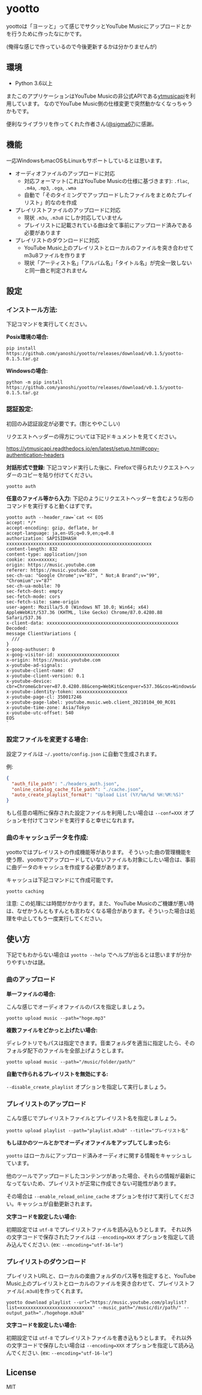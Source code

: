 # yootto

yoottoは「ヨーッと」って感じでサクッとYouTube Musicにアップロードとかを行うために作ったなにかです。

(俺得な感じで作っているので今後更新するかは分かりませんが)

## 環境

- Python 3.6以上

またこのアプリケーションはYouTube Musicの非公式APIである[ytmusicapi](https://github.com/sigma67/ytmusicapi)を利用しています。
なのでYouTube Music側の仕様変更で突然動かなくなっちゃうかもです。

便利なライブラリを作ってくれた作者さん([@sigma67](https://github.com/sigma67))に感謝。


## 機能

一応WindowsもmacOSもLinuxもサポートしているとは思います。

- オーディオファイルのアップロードに対応
  - 対応フォーマット(これはYouTube Musicの仕様に基づきます): `.flac`, `.m4a`, `.mp3`, `.oga`, `.wma`
  - 自動で「そのタイミングでアップロードしたファイルをまとめたプレイリスト」的なのを作成
- プレイリストファイルのアップロードに対応
  - 現状 `.m3u`, `.m3u8` にしか対応していません
  - プレイリストに記載されている曲は全て事前にアップロード済みである必要があります
- プレイリストのダウンロードに対応
  - YouTube Music上のプレイリストとローカルのファイルを突き合わせてm3u8ファイルを作ります
  - 現状「アーティスト名」「アルバム名」「タイトル名」が完全一致しないと同一曲と判定されません

## 設定

### インストール方法:

下記コマンドを実行してください。

**Posix環境の場合:**

```
pip install https://github.com/yanoshi/yootto/releases/download/v0.1.5/yootto-0.1.5.tar.gz
```

**Windowsの場合:**

```
python -m pip install https://github.com/yanoshi/yootto/releases/download/v0.1.5/yootto-0.1.5.tar.gz
```

### 認証設定:

初回のみ認証設定が必要です。(割とややこしい)

リクエストヘッダーの得方については下記ドキュメントを見てください。

https://ytmusicapi.readthedocs.io/en/latest/setup.html#copy-authentication-headers


**対話形式で登録:** 下記コマンド実行した後に、Firefoxで得られたリクエストヘッダーのコピーを貼り付けてください。

```
yootto auth
```

**任意のファイル等から入力:** 下記のようにリクエストヘッダーを含むような形のコマンドを実行すると動くはずです。

```
yootto auth --header_raw=`cat << EOS
accept: */*
accept-encoding: gzip, deflate, br
accept-language: ja,en-US;q=0.9,en;q=0.8
authorization: SAPISIDHASH xxxxxxxxxxxxxxxxxxxxxxxxxxxxxxxxxxxxxxxxxxxxxxxxxxxxxx
content-length: 832
content-type: application/json
cookie: xxx=xxxxxx;
origin: https://music.youtube.com
referer: https://music.youtube.com
sec-ch-ua: "Google Chrome";v="87", " Not;A Brand";v="99", "Chromium";v="87"
sec-ch-ua-mobile: ?0
sec-fetch-dest: empty
sec-fetch-mode: cors
sec-fetch-site: same-origin
user-agent: Mozilla/5.0 (Windows NT 10.0; Win64; x64) AppleWebKit/537.36 (KHTML, like Gecko) Chrome/87.0.4280.88 Safari/537.36
x-client-data: xxxxxxxxxxxxxxxxxxxxxxxxxxxxxxxxxxxxxxxxxxxxxxxxx
Decoded:
message ClientVariations {
  ///
}
x-goog-authuser: 0
x-goog-visitor-id: xxxxxxxxxxxxxxxxxxxxxxx
x-origin: https://music.youtube.com
x-youtube-ad-signals: 
x-youtube-client-name: 67
x-youtube-client-version: 0.1
x-youtube-device: cbr=Chrome&cbrver=87.0.4280.88&ceng=WebKit&cengver=537.36&cos=Windows&cosver=10.0&cplatform=DESKTOP
x-youtube-identity-token: xxxxxxxxxxxxxxxxxxx
x-youtube-page-cl: 350017246
x-youtube-page-label: youtube.music.web.client_20210104_00_RC01
x-youtube-time-zone: Asia/Tokyo
x-youtube-utc-offset: 540
EOS
`
```

### 設定ファイルを変更する場合:

設定ファイルは `~/.yootto/config.json` に自動で生成されます。

例: 

```json
{
  "auth_file_path": "./headers_auth.json",
  "online_catalog_cache_file_path": "./cache.json",
  "auto_create_playlist_format": "Upload List (%Y/%m/%d %H:%M:%S)"
}
```

もし任意の場所に保存された設定ファイルを利用したい場合は `--conf=XXX` オプションを付けてコマンドを実行すると幸せになれます。

### 曲のキャッシュデータを作成:

yoottoではプレイリストの作成機能等があります。
そういった曲の管理機能を使う際、yoottoでアップロードしていないファイルも対象にしたい場合は、事前に曲データのキャッシュを作成する必要があります。

キャッシュは下記コマンドにて作成可能です。

```
yootto caching
```

注意: この処理には時間がかかります。また、YouTube Musicのご機嫌が悪い時は、なぜかうんともすんとも言わなくなる場合があります。そういった場合は処理を中止してもう一度実行してください。




## 使い方

下記でもわからない場合は `yootto --help` でヘルプが出るとは思いますが分かりやすいかは謎。

### 曲のアップロード

**単一ファイルの場合:**

こんな感じでオーディオファイルのパスを指定しましょう。

```
yootto upload music --path="hoge.mp3"
```

**複数ファイルをどかっと上げたい場合:**

ディレクトリでもパスは指定できます。音楽フォルダを適当に指定したら、そのフォルダ配下のファイルを全部上げようとします。

```
yootto upload music --path="/music/folder/path/"
```

**自動で作られるプレイリストを無効にする:**

`--disable_create_playlist` オプションを指定して実行しましょう。


### プレイリストのアップロード

こんな感じでプレイリストファイルとプレイリスト名を指定しましょう。

```
yootto upload playlist --path="playlist.m3u8" --title="プレイリスト名"
```

**もしほかのツールとかでオーディオファイルをアップしてしまったら:**

`yootto` はローカルにアップロード済みオーディオに関する情報をキャッシュしています。

他のツールでアップロードしたコンテンツがあった場合、それらの情報が最新になってないため、プレイリストが正常に作成できない可能性があります。

その場合は `--enable_reload_online_cache` オプションを付けて実行してください。キャッシュが自動更新されます。

**文字コードを設定したい場合:**

初期設定では `utf-8` でプレイリストファイルを読み込もうとします。
それ以外の文字コードで保存されたファイルは `--encoding=XXX` オプションを指定して読み込んでください. (ex: `--encoding="utf-16-le"`)


### プレイリストのダウンロード

プレイリストURLと、ローカルの楽曲フォルダのパス等を指定すると、YouTube Music上のプレイリストとローカルのファイルを突き合わせて、プレイリストファイル(`.m3u8`)を作ってくれます。

```
yootto download playlist --url="https://music.youtube.com/playlist?list=xxxxxxxxxxxxxxxxxxxxxxxxxxx" --music_path="/music/dir/path/" --output_path="./hogehoge.m3u8"
```

**文字コードを設定したい場合:**

初期設定では `utf-8` でプレイリストファイルを書き込もうとします。
それ以外の文字コードで保存したい場合は `--encoding=XXX` オプションを指定して読み込んでください. (ex: `--encoding="utf-16-le"`)


## License

MIT
